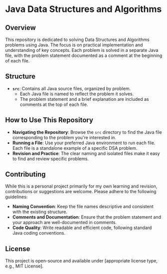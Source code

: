 # Java Data Structures and Algorithms

## Overview

This repository is dedicated to solving Data Structures and Algorithms problems using Java. The focus is on practical implementation and understanding of key concepts. Each problem is solved in a separate Java file, with the problem statement documented as a comment at the beginning of each file.

## Structure

- **`src`**: Contains all Java source files, organized by problem.
  - Each Java file is named to reflect the problem it solves.
  - The problem statement and a brief explanation are included as comments at the top of each file.

## How to Use This Repository

- **Navigating the Repository**: Browse the `src` directory to find the Java file corresponding to the problem you're interested in.
- **Running a File**: Use your preferred Java environment to run each file. Each file is a standalone example of a specific DSA problem.
- **Revision and Practice**: The clear naming and isolated files make it easy to find and review specific problems.

## Contributing

While this is a personal project primarily for my own learning and revision, contributions or suggestions are welcome. Please adhere to the following guidelines:

- **Naming Convention**: Keep the file names descriptive and consistent with the existing structure.
- **Comments and Documentation**: Ensure that the problem statement and your approach are well-documented in comments.
- **Code Quality**: Write readable and efficient code, following standard Java coding conventions.

## License

This project is open-source and available under [appropriate license type, e.g., MIT License].
